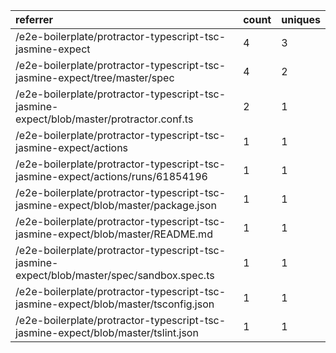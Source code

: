 | referrer                                                                                   | count | uniques |
| :----------------------------------------------------------------------------------------- | :---- | :------ |
| /e2e-boilerplate/protractor-typescript-tsc-jasmine-expect                                  | 4     | 3       |
| /e2e-boilerplate/protractor-typescript-tsc-jasmine-expect/tree/master/spec                 | 4     | 2       |
| /e2e-boilerplate/protractor-typescript-tsc-jasmine-expect/blob/master/protractor.conf.ts   | 2     | 1       |
| /e2e-boilerplate/protractor-typescript-tsc-jasmine-expect/actions                          | 1     | 1       |
| /e2e-boilerplate/protractor-typescript-tsc-jasmine-expect/actions/runs/61854196            | 1     | 1       |
| /e2e-boilerplate/protractor-typescript-tsc-jasmine-expect/blob/master/package.json         | 1     | 1       |
| /e2e-boilerplate/protractor-typescript-tsc-jasmine-expect/blob/master/README.md            | 1     | 1       |
| /e2e-boilerplate/protractor-typescript-tsc-jasmine-expect/blob/master/spec/sandbox.spec.ts | 1     | 1       |
| /e2e-boilerplate/protractor-typescript-tsc-jasmine-expect/blob/master/tsconfig.json        | 1     | 1       |
| /e2e-boilerplate/protractor-typescript-tsc-jasmine-expect/blob/master/tslint.json          | 1     | 1       |